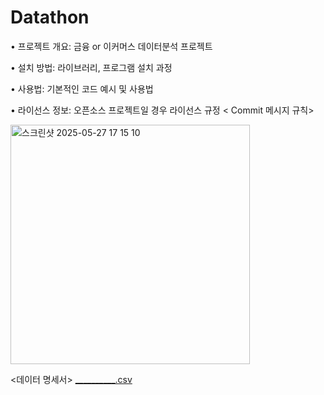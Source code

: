 # Datathon


• 프로젝트 개요: 금융 or 이커머스 데이터분석 프로젝트

• 설치 방법: 라이브러리, 프로그램 설치 과정

• 사용법: 기본적인 코드 예시 및 사용법

• 라이선스 정보: 오픈소스 프로젝트일 경우 라이선스 규정
< Commit 메시지 규칙>

<img width="383" alt="스크린샷 2025-05-27 17 15 10" src="https://github.com/user-attachments/assets/594ede48-af72-41cd-a7fe-551cdf7ed20a" />




<데이터 명세서>
[__________.csv](https://github.com/user-attachments/files/20477676/__________.csv)

